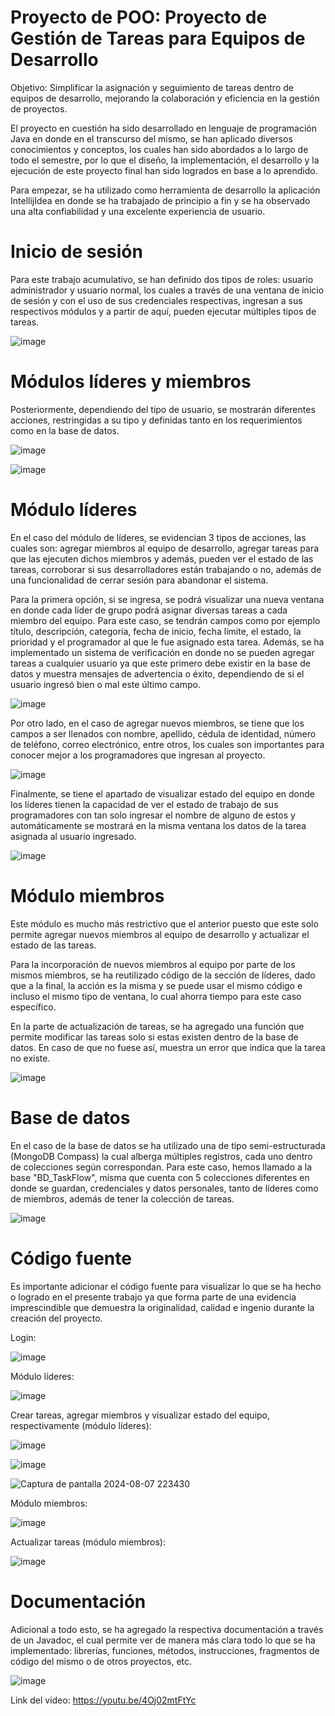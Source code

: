 # Proyecto de POO: Proyecto de Gestión de Tareas para Equipos de Desarrollo
Objetivo: Simplificar la asignación y seguimiento de tareas dentro de equipos de desarrollo, mejorando la colaboración y eficiencia en la gestión de proyectos.

El proyecto en cuestión ha sido desarrollado en lenguaje de programación Java en donde en el transcurso del mismo, se han aplicado diversos conocimientos y conceptos, los cuales han sido abordados a lo largo de todo el semestre, por lo que el diseño, la implementación, el desarrollo y la ejecución de este proyecto final han sido logrados en base a lo aprendido.

Para empezar, se ha utilizado como herramienta de desarrollo la aplicación IntellijIdea en donde se ha trabajado de principio a fin y se ha observado una alta confiabilidad y una excelente experiencia de usuario.

# Inicio de sesión

Para este trabajo acumulativo, se han definido dos tipos de roles: usuario administrador y usuario normal, los cuales a través de una ventana de inicio de sesión y con el uso de sus credenciales respectivas, ingresan a sus respectivos módulos y a partir de aquí, pueden ejecutar múltiples tipos de tareas.

![image](https://github.com/user-attachments/assets/d83a1179-e878-4e1e-a248-1347048f3664)

# Módulos líderes y miembros

Posteriormente, dependiendo del tipo de usuario, se mostrarán diferentes acciones, restringidas a su tipo y definidas tanto en los requerimientos como en la base de datos.

![image](https://github.com/user-attachments/assets/a81db5fa-9dbe-4e0c-9c69-76d538eac585)

![image](https://github.com/user-attachments/assets/2ec1ec16-9d5f-4e6b-a6dd-dc0231332792)

# Módulo líderes

En el caso del módulo de líderes, se evidencian 3 tipos de acciones, las cuales son: agregar miembros al equipo de desarrollo, agregar tareas para que las ejecuten dichos miembros y además, pueden ver el estado de las tareas, corroborar si sus desarrolladores están trabajando o no, además de una funcionalidad de cerrar sesión para abandonar el sistema.

Para la primera opción, si se ingresa, se podrá visualizar una nueva ventana en donde cada líder de grupo podrá asignar diversas tareas a cada miembro del equipo. Para este caso, se tendrán campos como por ejemplo título, descripción, categoría, fecha de inicio, fecha límite, el estado, la prioridad y el programador al que le fue asignado esta tarea.
Además, se ha implementado un sistema de verificación en donde no se pueden agregar tareas a cualquier usuario ya que este primero debe existir en la base de datos y muestra mensajes de advertencia o éxito, dependiendo de si el usuario ingresó bien o mal este último campo.

![image](https://github.com/user-attachments/assets/0c2f63a9-7338-47be-bbd0-f496c9d329ae)

Por otro lado, en el caso de agregar nuevos miembros, se tiene que los campos a ser llenados con nombre, apellido, cédula de identidad, número de teléfono, correo electrónico, entre otros, los cuales son importantes para conocer mejor a los programadores que ingresan al proyecto.

![image](https://github.com/user-attachments/assets/1335ed31-3e0b-4fc8-a2a6-6b262c1f2e7b)

Finalmente, se tiene el apartado de visualizar estado del equipo en donde los líderes tienen la capacidad de ver el estado de trabajo de sus programadores con tan solo ingresar el nombre de alguno de estos y automáticamente se mostrará en la misma ventana los datos de la tarea asignada al usuario ingresado.

![image](https://github.com/user-attachments/assets/fb4280cd-b473-4b90-ac07-d581b3ba7d78)

# Módulo miembros

Este módulo es mucho más restrictivo que el anterior puesto que este solo permite agregar nuevos miembros al equipo de desarrollo y actualizar el estado de las tareas.

Para la incorporación de nuevos miembros al equipo por parte de los mismos miembros, se ha reutilizado código de la sección de líderes, dado que a la final, la acción es la misma y se puede usar el mismo código e incluso el mismo tipo de ventana, lo cual ahorra tiempo para este caso específico.

En la parte de actualización de tareas, se ha agregado una función que permite modificar las tareas solo si estas existen dentro de la base de datos. En caso de que no fuese así, muestra un error que indica que la tarea no existe.

![image](https://github.com/user-attachments/assets/7b1e89ef-eade-4a69-8133-e236f5dbbb8e)

# Base de datos

En el caso de la base de datos se ha utilizado una de tipo semi-estructurada (MongoDB Compass) la cual alberga múltiples registros, cada uno dentro de colecciones según correspondan. Para este caso, hemos llamado a la base "BD_TaskFlow", misma que cuenta con 5 colecciones diferentes en donde se guardan, credenciales y datos personales, tanto de líderes como de miembros, además de tener la colección de tareas.

![image](https://github.com/user-attachments/assets/32c6eff5-36c8-4cb9-bc0f-424df3dbca91)

# Código fuente

Es importante adicionar el código fuente para visualizar lo que se ha hecho o logrado en el presente trabajo ya que forma parte de una evidencia imprescindible que demuestra la originalidad, calidad e ingenio durante la creación del proyecto.

Login:

![image](https://github.com/user-attachments/assets/3817424c-320a-431f-ad5f-f6592083a97a)

Módulo líderes:

![image](https://github.com/user-attachments/assets/76797296-3f58-471b-a535-ce9c5eb997ad)

Crear tareas, agregar miembros y visualizar estado del equipo, respectivamente (módulo líderes):

![image](https://github.com/user-attachments/assets/1916d97e-cba3-4636-8a6b-96cb4ffc9c31)

![image](https://github.com/user-attachments/assets/f554ed43-5342-47c3-a3bb-77e70620845f)

![Captura de pantalla 2024-08-07 223430](https://github.com/user-attachments/assets/a5611f67-5c12-4699-b657-c4276f6f046d)

Módulo miembros:

![image](https://github.com/user-attachments/assets/b99f03ab-0546-48dc-ae38-51be4119070c)

Actualizar tareas (módulo miembros):

![image](https://github.com/user-attachments/assets/cba713e5-d684-4602-a107-96aafc7ad96b)

# Documentación

Adicional a todo esto, se ha agregado la respectiva documentación a través de un Javadoc, el cual permite ver de manera más clara todo lo que se ha implementado: librerías, funciones, métodos, instrucciones, fragmentos de código del mismo o de otros proyectos, etc.

![image](https://github.com/user-attachments/assets/6bfdfe5c-d683-4180-bfdf-3d28526302e5)

Link del video: https://youtu.be/4Oj02mtFtYc

